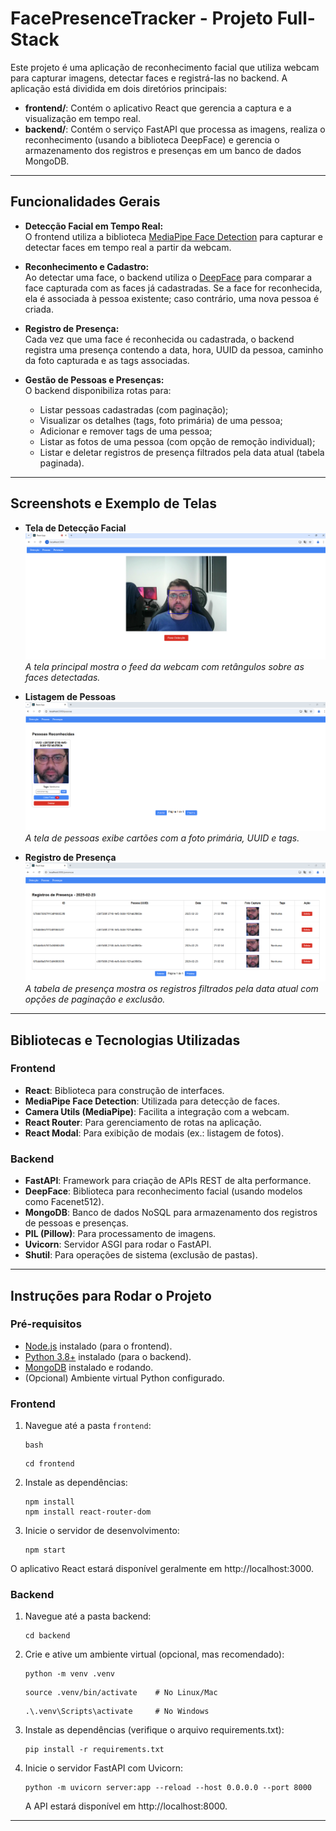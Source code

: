 # FacePresenceTracker - Projeto Full-Stack

Este projeto é uma aplicação de reconhecimento facial que utiliza webcam para capturar imagens, detectar faces e registrá-las no backend. A aplicação está dividida em dois diretórios principais:

- **frontend/**: Contém o aplicativo React que gerencia a captura e a visualização em tempo real.
- **backend/**: Contém o serviço FastAPI que processa as imagens, realiza o reconhecimento (usando a biblioteca DeepFace) e gerencia o armazenamento dos registros e presenças em um banco de dados MongoDB.

---

## Funcionalidades Gerais

- **Detecção Facial em Tempo Real:**  
  O frontend utiliza a biblioteca [MediaPipe Face Detection](https://github.com/google/mediapipe) para capturar e detectar faces em tempo real a partir da webcam.

- **Reconhecimento e Cadastro:**  
  Ao detectar uma face, o backend utiliza o [DeepFace](https://github.com/serengil/deepface) para comparar a face capturada com as faces já cadastradas. Se a face for reconhecida, ela é associada à pessoa existente; caso contrário, uma nova pessoa é criada.

- **Registro de Presença:**  
  Cada vez que uma face é reconhecida ou cadastrada, o backend registra uma presença contendo a data, hora, UUID da pessoa, caminho da foto capturada e as tags associadas.

- **Gestão de Pessoas e Presenças:**  
  O backend disponibiliza rotas para:
  - Listar pessoas cadastradas (com paginação);
  - Visualizar os detalhes (tags, foto primária) de uma pessoa;
  - Adicionar e remover tags de uma pessoa;
  - Listar as fotos de uma pessoa (com opção de remoção individual);
  - Listar e deletar registros de presença filtrados pela data atual (tabela paginada).

---

## Screenshots e Exemplo de Telas

- **Tela de Detecção Facial**  
  ![Tela de Detecção Facial](./screenshots/deteccao_facial.png)  
  *A tela principal mostra o feed da webcam com retângulos sobre as faces detectadas.*

- **Listagem de Pessoas**  
  ![Listagem de Pessoas](./screenshots/listagem_pessoas.png)  
  *A tela de pessoas exibe cartões com a foto primária, UUID e tags.*

- **Registro de Presença**  
  ![Registro de Presença](./screenshots/registros_presenca.png)  
  *A tabela de presença mostra os registros filtrados pela data atual com opções de paginação e exclusão.*

---

## Bibliotecas e Tecnologias Utilizadas

### Frontend
- **React**: Biblioteca para construção de interfaces.
- **MediaPipe Face Detection**: Utilizada para detecção de faces.
- **Camera Utils (MediaPipe)**: Facilita a integração com a webcam.
- **React Router**: Para gerenciamento de rotas na aplicação.
- **React Modal**: Para exibição de modais (ex.: listagem de fotos).

### Backend
- **FastAPI**: Framework para criação de APIs REST de alta performance.
- **DeepFace**: Biblioteca para reconhecimento facial (usando modelos como Facenet512).
- **MongoDB**: Banco de dados NoSQL para armazenamento dos registros de pessoas e presenças.
- **PIL (Pillow)**: Para processamento de imagens.
- **Uvicorn**: Servidor ASGI para rodar o FastAPI.
- **Shutil**: Para operações de sistema (exclusão de pastas).

---

## Instruções para Rodar o Projeto

### Pré-requisitos

- [Node.js](https://nodejs.org/) instalado (para o frontend).
- [Python 3.8+](https://www.python.org/) instalado (para o backend).
- [MongoDB](https://www.mongodb.com/) instalado e rodando.
- (Opcional) Ambiente virtual Python configurado.

### Frontend

1. Navegue até a pasta `frontend`:
   ```
   bash
   ```
   ```
   cd frontend
   ```
3. Instale as dependências:
   ```
   npm install
   npm install react-router-dom

   ```
5. Inicie o servidor de desenvolvimento:
   ```
   npm start
   ```
  O aplicativo React estará disponível geralmente em http://localhost:3000.

### Backend
1. Navegue até a pasta backend:
   ```
   cd backend
   ```
3. Crie e ative um ambiente virtual (opcional, mas recomendado):
   ```
   python -m venv .venv
   ```
   ```
   source .venv/bin/activate    # No Linux/Mac
   ```
   ```
   .\.venv\Scripts\activate     # No Windows
   ```
5. Instale as dependências (verifique o arquivo requirements.txt):
   ```
   pip install -r requirements.txt
   ```
7. Inicie o servidor FastAPI com Uvicorn:
   ```
   python -m uvicorn server:app --reload --host 0.0.0.0 --port 8000
   ```
   A API estará disponível em http://localhost:8000.
   
---
<!-- 
## Melhorias Futuras

1. Autenticação e Autorização:
Implementar uma camada de autenticação (por exemplo, com JWT) para proteger as rotas de API e gerenciar usuários.

2. Armazenamento de Imagens em MinIO:
Em vez de salvar imagens no sistema de arquivos local, integrar com MinIO para armazenamento de objetos, melhorando escalabilidade e gerenciamento.

3. Integração com Kafka:
Utilizar Kafka para criar um pipeline de processamento de eventos, o que pode ser útil para processamento em tempo real, auditoria e escalabilidade.

4. Otimizações de Processamento:
Melhorar a lógica de detecção e reconhecimento para reduzir falsos positivos.
Cache de modelos e resultados para diminuir a latência nas comparações.
Interface do Usuário e Experiência (UX):

5. Melhorar a UI do frontend, utilizando frameworks de design (como Material-UI ou Tailwind CSS).
Adicionar gráficos e estatísticas sobre a presença e reconhecimento ao longo do tempo.

7. Monitoramento e Log:
Implementar uma camada de monitoramento (por exemplo, com Prometheus/Grafana) e log centralizado para facilitar a manutenção e a detecção de falhas.

8. Testes Automatizados:
Desenvolver uma suíte de testes (unitários e de integração) para ambas as camadas (frontend e backend) garantindo a estabilidade do sistema.

-->

